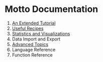 # Motto Documentation

1. [An Extended Tutorial](tut.md)
2. [Useful Recipes](data.md)
3. [Statistics and Visualizations](viz.md)
4. Data Import and Export
5. [Advanced Topics](adv.md)
6. Language Reference
7. Function Reference